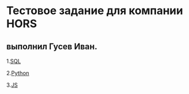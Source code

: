 # Тестовое задание для компании HORS
## выполнил Гусев Иван.

1.[SQL](https://github.com/Sluchay/Hors/tree/main/SQL)

2.[Python](https://github.com/Sluchay/Hors/tree/main/Python)

3.[JS]()
